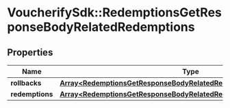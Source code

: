 # VoucherifySdk::RedemptionsGetResponseBodyRelatedRedemptions

## Properties

| Name | Type | Description | Notes |
| ---- | ---- | ----------- | ----- |
| **rollbacks** | [**Array&lt;RedemptionsGetResponseBodyRelatedRedemptionsRollbacksItem&gt;**](RedemptionsGetResponseBodyRelatedRedemptionsRollbacksItem.md) |  | [optional] |
| **redemptions** | [**Array&lt;RedemptionsGetResponseBodyRelatedRedemptionsRedemptionsItem&gt;**](RedemptionsGetResponseBodyRelatedRedemptionsRedemptionsItem.md) |  | [optional] |

